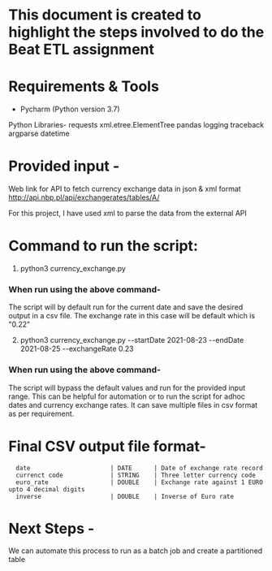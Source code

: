 # This document is created to highlight the steps involved to do the Beat ETL assignment

# Requirements & Tools
- Pycharm (Python version 3.7)

Python Libraries-
requests
xml.etree.ElementTree
pandas
logging
traceback
argparse
datetime 


# Provided input -

Web link for API to fetch currency exchange data in json & xml format
http://api.nbp.pl/api/exchangerates/tables/A/

For this project, I have used xml to parse the data from the external API


# Command to run the script:
1. python3 currency_exchange.py

### When run using the above command-
The script will by default run for the current date and save the desired output 
in a csv file. The exchange rate in this case will be default which is "0.22"

2. python3 currency_exchange.py --startDate 2021-08-23 --endDate 2021-08-25 --exchangeRate 0.23

### When run using the above command-
The script will bypass the default values and run for the provided input range. This can be helpful for automation or 
to run the script for adhoc dates and currency exchange rates. It can save multiple files in csv format as per requirement.

# Final CSV output file format-

      date      	            | DATE	    | Date of exchange rate record 
      currenct code	            | STRING	| Three letter currency code
      euro_rate	                | DOUBLE	| Exchange rate against 1 EURO upto 4 decimal digits
      inverse   	            | DOUBLE	| Inverse of Euro rate
   
# Next Steps -
We can automate this process to run as a batch job and create a partitioned table 